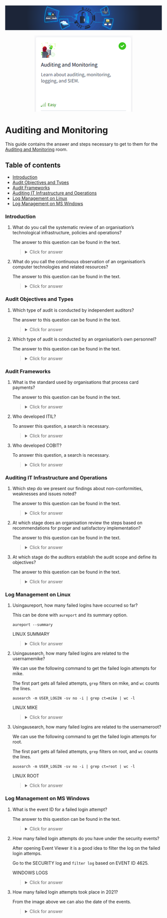 ![Auditing and Monitoring Banner](https://github.com/Kevinovitz/TryHackMe_Writeups/blob/main/auditingandmonitoringse/Auditing_Monitoring_Banner.png)

<p align="center">
   <img src="https://github.com/Kevinovitz/TryHackMe_Writeups/blob/main/auditingandmonitoringse/Auditing_Monitoring_Cover.png" alt="Auditing and Monitoring Logo">
</p>

# Auditing and Monitoring

This guide contains the answer and steps necessary to get to them for the [Auditing and Monitoring](https://tryhackme.com/room/auditingandmonitoringse) room.

## Table of contents

- [Introduction](#introduction)
- [Audit Objectives and Types](#audit-objectives-and-types)
- [Audit Frameworks](#audit-frameworks)
- [Auditing IT Infrastructure and Operations](#auditing-it-infrastructure-and-operations)
- [Log Management on Linux](#log-management-on-linux)
- [Log Management on MS Windows](#log-management-on-ms-windows)

### Introduction

1. What do you call the systematic review of an organisation’s technological infrastructure, policies and operations?

   The answer to this question can be found in the text.

   ><details><summary>Click for answer</summary>Auditing</details>

2. What do you call the continuous observation of an organisation’s computer technologies and related resources?

   The answer to this question can be found in the text.

   ><details><summary>Click for answer</summary>Monitoring</details>

### Audit Objectives and Types

1. Which type of audit is conducted by independent auditors?

   The answer to this question can be found in the text.

   ><details><summary>Click for answer</summary>External audit</details>

2. Which type of audit is conducted by an organisation’s own personnel?

   The answer to this question can be found in the text.

   ><details><summary>Click for answer</summary>Internal audit</details>

### Audit Frameworks

1. What is the standard used by organisations that process card payments?

   The answer to this question can be found in the text.

   ><details><summary>Click for answer</summary>PCI DSS</details>

2. Who developed ITIL?

   To answer this question, a search is necessary.

   ><details><summary>Click for answer</summary>CCTA</details>

3. Who developed COBIT?

   To answer this question, a search is necessary.

   ><details><summary>Click for answer</summary>ISACA</details>

### Auditing IT Infrastructure and Operations

1. Which step do we present our findings about non-conformities, weaknesses and issues noted?

   The answer to this question can be found in the text.

   ><details><summary>Click for answer</summary>4</details>

2. At which stage does an organisation review the steps based on recommendations for proper and satisfactory implementation?

   The answer to this question can be found in the text.

   ><details><summary>Click for answer</summary>5</details>

3. At which stage do the auditors establish the audit scope and define its objectives?

   The answer to this question can be found in the text.

   ><details><summary>Click for answer</summary>1</details>

### Log Management on Linux

1. Usingaureport, how many failed logins have occurred so far?

   This can be done with `aureport` and its summary option.
   
   ```console
   aureport --summary
   ```

   LINUX SUMMARY

   ><details><summary>Click for answer</summary>263</details>

2. Usingausearch, how many failed logins are related to the usernamemike?

   We can use the following command to get the failed login attempts for mike. 

   The first part gets all failed attempts, `grep` filters on mike, and `wc` counts the lines.
   
   ```console
   ausearch -m USER_LOGIN -sv no -i | grep ct=mike | wc -l
   ```

   LINUX MIKE

   ><details><summary>Click for answer</summary>4</details>

3. Usingausearch, how many failed logins are related to the usernameroot?

   We can use the following command to get the failed login attempts for root. 

   The first part gets all failed attempts, `grep` filters on root, and `wc` counts the lines.
   
   ```console
   ausearch -m USER_LOGIN -sv no -i | grep ct=root | wc -l
   ```

   LINUX ROOT

   ><details><summary>Click for answer</summary>227</details>

### Log Management on MS Windows

1. What is the event ID for a failed login attempt?

   The answer to this question can be found in the text.

   ><details><summary>Click for answer</summary>4625</details>

2. How many failed login attempts do you have under the security events?

   After opening Event Viewer it is a good idea to filter the log on the failed login attemps.

   Go to the SECURITY log and `filter log` based on EVENT ID 4625.

   WINDOWS LOGS

   ><details><summary>Click for answer</summary>2</details>

3. How many failed login attempts took place in 2021?

   From the image above we can also the date of the events.

   ><details><summary>Click for answer</summary>1</details>

